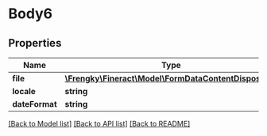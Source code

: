 # Body6

## Properties
Name | Type | Description | Notes
------------ | ------------- | ------------- | -------------
**file** | [**\Frengky\Fineract\Model\FormDataContentDisposition**](FormDataContentDisposition.md) |  | [optional] 
**locale** | **string** |  | [optional] 
**dateFormat** | **string** |  | [optional] 

[[Back to Model list]](../../README.md#documentation-for-models) [[Back to API list]](../../README.md#documentation-for-api-endpoints) [[Back to README]](../../README.md)

